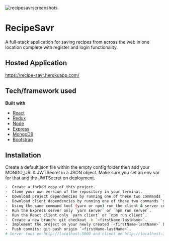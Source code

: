 
![recipesavrscreenshots](https://lh3.googleusercontent.com/pw/ACtC-3eZ0BGuR1_D5-PR5HCQx0tfhZg6JaW0pKyvDpGcUGMyRNQ4qAqzlnMQ79mgX4T-uq5TcHEdOYBm-nEMLFHS4sVGfnIpJJyup0KFelTac6Hn2uOjP8i6abrLJ5q4NLRWSK_iqybrIpt7FM3VP0oJoBV9=w3034-h1896-no?authuser=0)
# RecipeSavr
A full-stack application for saving recipes from across the web in one location complete with register and login functionality. 

## Hosted Application
https://recipe-savr.herokuapp.com/

## Tech/framework used
<b>Built with</b>
- [React](https://reactjs.org/)
- [Redux](https://redux.js.org/)
- [Node](https://nodejs.org/en/)
- [Express](https://expressjs.com/)
- [MongoDB](https://www.mongodb.com/)
- [Bootstrap](https://reactstrap.github.io/)

## Installation
Create a default.json file within the empty config folder then add your MONGO_URI & JWTSecret in a JSON object. 
Make sure you set an env var for that and the JWTSecret on deployment. 
```bash
-  Create a forked copy of this project.
-  Clone your own version of the repository in your terminal.
-  Download project dependencies by running one of these two commands `yarn` or `npm install`.
-  Download client dependencies by running one of these two commands `yarn client-install` or `npm client-install`.
-  Using the same command tool (yarn or npm) run the client & server concurrently `yarn dev` or `npm run dev`.
-  Run the Express server only `yarn server` or `npm run server`.
-  Run the React client only `yarn client` or `npm run client`.
-  Create a new branch: git checkout -b `<firstName-lastName>`.
-  Implement the project on your newly created `<firstName-lastName>` branch, committing changes regularly.
-  Push commits: git push origin `<firstName-lastName>`.
# Server runs on http://localhost:5000 and client on http://localhost:3000.
```






 

